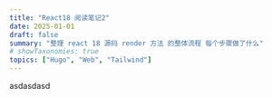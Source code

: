 ```yaml
---
title: "React18 阅读笔记2"
date: 2025-01-01
draft: false
summary: "整理 react 18 源码 render 方法 的整体流程 每个步骤做了什么"
# showTaxonomies: true
topics: ["Hugo", "Web", "Tailwind"]
---
```


asdasdasd
